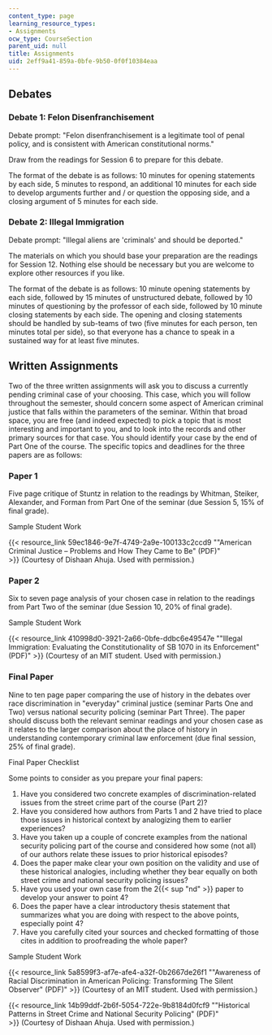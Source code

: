 ```yaml
---
content_type: page
learning_resource_types:
- Assignments
ocw_type: CourseSection
parent_uid: null
title: Assignments
uid: 2eff9a41-859a-0bfe-9b50-0f0f10384eaa
---
```


Debates
-------

### Debate 1: Felon Disenfranchisement

Debate prompt: "Felon disenfranchisement is a legitimate tool of penal policy, and is consistent with American constitutional norms."

Draw from the readings for Session 6 to prepare for this debate.

The format of the debate is as follows: 10 minutes for opening statements by each side, 5 minutes to respond, an additional 10 minutes for each side to develop arguments further and / or question the opposing side, and a closing argument of 5 minutes for each side.

### Debate 2: Illegal Immigration

Debate prompt: "Illegal aliens are 'criminals' and should be deported."

The materials on which you should base your preparation are the readings for Session 12. Nothing else should be necessary but you are welcome to explore other resources if you like.

The format of the debate is as follows: 10 minute opening statements by each side, followed by 15 minutes of unstructured debate, followed by 10 minutes of questioning by the professor of each side, followed by 10 minute closing statements by each side. The opening and closing statements should be handled by sub-teams of two (five minutes for each person, ten minutes total per side), so that everyone has a chance to speak in a sustained way for at least five minutes.

Written Assignments
-------------------

Two of the three written assignments will ask you to discuss a currently pending criminal case of your choosing. This case, which you will follow throughout the semester, should concern some aspect of American criminal justice that falls within the parameters of the seminar. Within that broad space, you are free (and indeed expected) to pick a topic that is most interesting and important to you, and to look into the records and other primary sources for that case. You should identify your case by the end of Part One of the course. The specific topics and deadlines for the three papers are as follows:

### Paper 1

Five page critique of Stuntz in relation to the readings by Whitman, Steiker, Alexander, and Forman from Part One of the seminar (due Session 5, 15% of final grade).

Sample Student Work

{{< resource_link 59ec1846-9e7f-4749-2a9e-100133c2ccd9 "\"American Criminal Justice – Problems and How They Came to Be\" (PDF)" >}} (Courtesy of Dishaan Ahuja. Used with permission.)

### Paper 2

Six to seven page analysis of your chosen case in relation to the readings from Part Two of the seminar (due Session 10, 20% of final grade).

Sample Student Work

{{< resource_link 410998d0-3921-2a66-0bfe-ddbc6e49547e "\"Illegal Immigration: Evaluating the Constitutionality of SB 1070 in its Enforcement\" (PDF)" >}} (Courtesy of an MIT student. Used with permission.)

### Final Paper

Nine to ten page paper comparing the use of history in the debates over race discrimination in "everyday" criminal justice (seminar Parts One and Two) versus national security policing (seminar Part Three). The paper should discuss both the relevant seminar readings and your chosen case as it relates to the larger comparison about the place of history in understanding contemporary criminal law enforcement (due final session, 25% of final grade).

Final Paper Checklist

Some points to consider as you prepare your final papers:

1.  Have you considered two concrete examples of discrimination-related issues from the street crime part of the course (Part 2)?
2.  Have you considered how authors from Parts 1 and 2 have tried to place those issues in historical context by analogizing them to earlier experiences?
3.  Have you taken up a couple of concrete examples from the national security policing part of the course and considered how some (not all) of our authors relate these issues to prior historical episodes?
4.  Does the paper make clear your own position on the validity and use of these historical analogies, including whether they bear equally on both street crime and national security policing issues?
5.  Have you used your own case from the 2{{< sup "nd" >}} paper to develop your answer to point 4?
6.  Does the paper have a clear introductory thesis statement that summarizes what you are doing with respect to the above points, especially point 4?
7.  Have you carefully cited your sources and checked formatting of those cites in addition to proofreading the whole paper?

Sample Student Work

{{< resource_link 5a8599f3-af7e-afe4-a32f-0b2667de26f1 "\"Awareness of Racial Discrimination in American Policing: Transforming The Silent Observer\" (PDF)" >}} (Courtesy of an MIT student. Used with permission.)

{{< resource_link 14b99ddf-2b6f-5054-722e-9b8184d0fcf9 "\"Historical Patterns in Street Crime and National Security Policing\" (PDF)" >}} (Courtesy of Dishaan Ahuja. Used with permission.)